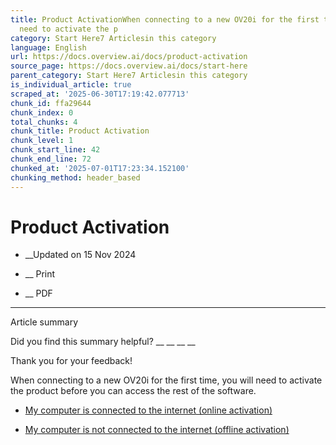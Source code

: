 ```yaml
---
title: Product ActivationWhen connecting to a new OV20i for the first time, you will
  need to activate the p
category: Start Here7 Articlesin this category
language: English
url: https://docs.overview.ai/docs/product-activation
source_page: https://docs.overview.ai/docs/start-here
parent_category: Start Here7 Articlesin this category
is_individual_article: true
scraped_at: '2025-06-30T17:19:42.077713'
chunk_id: ffa29644
chunk_index: 0
total_chunks: 4
chunk_title: Product Activation
chunk_level: 1
chunk_start_line: 42
chunk_end_line: 72
chunked_at: '2025-07-01T17:23:34.152100'
chunking_method: header_based
---
```


# Product Activation

  *  __Updated on 15 Nov 2024



  *  __ Print

  * __ PDF




* * *

Article summary

Did you find this summary helpful?  __ __ __ __

Thank you for your feedback\!

When connecting to a new OV20i for the first time, you will need to activate the product before you can access the rest of the software.

  * [My computer is connected to the internet \(online activation\)](/v1/docs/product-activation#online-activation)

  * [My computer is not connected to the internet \(offline activation\)](/v1/docs/product-activation#offline-activation)



